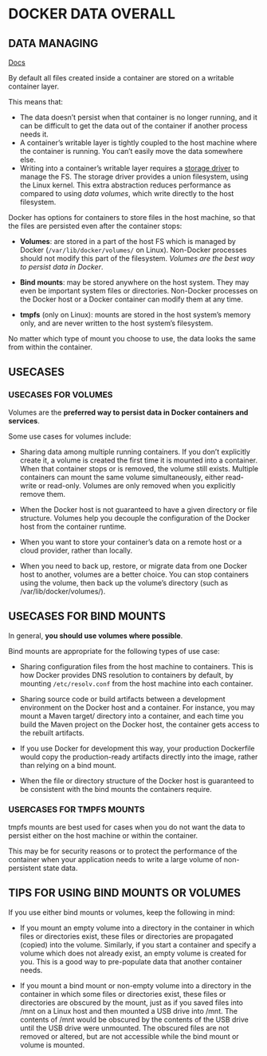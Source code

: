 # DOCKER DATA OVERALL

## DATA MANAGING

[Docs](https://docs.docker.com/storage/)

By default all files created inside a container are stored on a writable container layer. 

This means that:

  - The data doesn’t persist when that container is no longer running, and it can be difficult to get the data out of the container if another process needs it.
  - A container’s writable layer is tightly coupled to the host machine where the container is running. You can’t easily move the data somewhere else.
  - Writing into a container’s writable layer requires a [storage driver](https://docs.docker.com/storage/storagedriver/) to manage the FS. The storage driver provides a union filesystem, using the Linux kernel. This extra abstraction reduces performance as compared to using *data volumes*, which write directly to the host filesystem.


Docker has options for containers to store files in the host machine, so that the files are persisted even after the container stops:   
  - **Volumes**: are stored in a part of the host FS which is managed by Docker (`/var/lib/docker/volumes/` on Linux). Non-Docker processes should not modify this part of the filesystem. *Volumes are the best way to persist data in Docker*.

  - **Bind mounts**: may be stored anywhere on the host system. They may even be important system files or directories. Non-Docker processes on the Docker host or a Docker container can modify them at any time.

  - **tmpfs** (only on Linux): mounts are stored in the host system’s memory only, and are never written to the host system’s filesystem.
  
No matter which type of mount you choose to use, the data looks the same from within the container. 




## USECASES

### USECASES FOR VOLUMES


Volumes are the **preferred way to persist data in Docker containers and services**. 

Some use cases for volumes include:

  - Sharing data among multiple running containers. If you don’t explicitly create it, a volume is created the first time it is mounted into a container. When that container stops or is removed, the volume still exists. Multiple containers can mount the same volume simultaneously, either read-write or read-only. Volumes are only removed when you explicitly remove them.

  - When the Docker host is not guaranteed to have a given directory or file structure. Volumes help you decouple the configuration of the Docker host from the container runtime.

  - When you want to store your container’s data on a remote host or a cloud provider, rather than locally.

  - When you need to back up, restore, or migrate data from one Docker host to another, volumes are a better choice. You can stop containers using the volume, then back up the volume’s directory (such as /var/lib/docker/volumes/<volume-name>).



## USECASES FOR BIND MOUNTS

In general, **you should use volumes where possible**. 

Bind mounts are appropriate for the following types of use case:

  - Sharing configuration files from the host machine to containers. This is how Docker provides DNS resolution to containers by default, by mounting `/etc/resolv.conf` from the host machine into each container.

  - Sharing source code or build artifacts between a development environment on the Docker host and a container. For instance, you may mount a Maven target/ directory into a container, and each time you build the Maven project on the Docker host, the container gets access to the rebuilt artifacts.

  - If you use Docker for development this way, your production Dockerfile would copy the production-ready artifacts directly into the image, rather than relying on a bind mount.

  - When the file or directory structure of the Docker host is guaranteed to be consistent with the bind mounts the containers require.

### USERCASES FOR TMPFS MOUNTS

tmpfs mounts are best used for cases when you do not want the data to persist either on the host machine or within the container. 

This may be for security reasons or to protect the performance of the container when your application needs to write a large volume of non-persistent state data.



## TIPS FOR USING BIND MOUNTS OR VOLUMES

If you use either bind mounts or volumes, keep the following in mind:

  - If you mount an empty volume into a directory in the container in which files or directories exist, these files or directories are propagated (copied) into the volume. Similarly, if you start a container and specify a volume which does not already exist, an empty volume is created for you. This is a good way to pre-populate data that another container needs.

  - If you mount a bind mount or non-empty volume into a directory in the container in which some files or directories exist, these files or directories are obscured by the mount, just as if you saved files into /mnt on a Linux host and then mounted a USB drive into /mnt. The contents of /mnt would be obscured by the contents of the USB drive until the USB drive were unmounted. The obscured files are not removed or altered, but are not accessible while the bind mount or volume is mounted.
















































